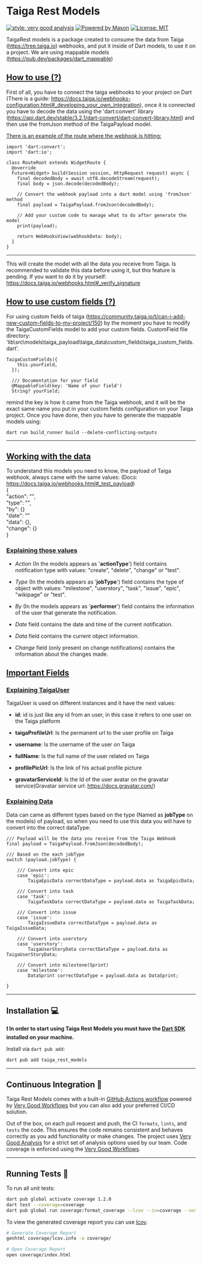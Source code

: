 # Taiga Rest Models

[![style: very good analysis][very_good_analysis_badge]][very_good_analysis_link]
[![Powered by Mason](https://img.shields.io/endpoint?url=https%3A%2F%2Ftinyurl.com%2Fmason-badge)](https://github.com/felangel/mason)
[![License: MIT][license_badge]][license_link]

TaigaRest models is a package created to consume the data from Taiga (<https://tree.taiga.io>) webhooks, and put it
inside of Dart models, to use it on a project. We are using mappable models (<https://pub.dev/packages/dart_mappable>)  

## <ins> How to use (?) </ins>

First of all, you have to connect the taiga webhooks to your project on Dart (There is a guide: <https://docs.taiga.io/webhooks-configuration.html#_developing_your_own_integration>), once it is connected you have to decode the data using
the 'dart:convert' library (<https://api.dart.dev/stable/3.2.1/dart-convert/dart-convert-library.html>) and then use the fromJson method of the TaigaPayload model.   

<ins> There is an example of the route where the webhook is hitting: </ins>
```
import 'dart:convert';
import 'dart:io';

class RouteRoot extends WidgetRoute {
  @override
  Future<Widget> build(Session session, HttpRequest request) async {
    final decodedBody = await utf8.decodeStream(request);
    final body = json.decode(decodedBody);
    
    // Convert the webhook payload into a dart model using 'fromJson' method
    final payload = TaigaPayload.fromJson(decodedBody);
    
    // Add your custom code to manage what to do after generate the model
    print(payload);

    return WebHooksView(webhookData: body);
  }
}
```
---

This will create the model with all the data you receive from Taiga. Is recommended to validate this data before using it, but this feature is pending. If you want to do it by yourself: <https://docs.taiga.io/webhooks.html#_verify_signature>  

## <ins> How to use custom fields (?) </ins>
For using custom fields of taiga (<https://community.taiga.io/t/can-i-add-new-custom-fields-to-my-project/150>) by the moment you have to modify the TaigaCustomFields model to add your custom fields. CustomField file directory:
'lib\src\models\taiga_payload\taiga_data\custom_fields\taiga_custom_fields.dart'.   

```
TaigaCustomFields({
    this.yourField,
  });

  /// Documentation for your field
  @MappableField(key: 'Name of your field')
  String? yourField;
```

remind the key is how it came from the Taiga webhook, and it will be the exact same name you put in your custom fields configuration on your Taiga project. Once you have done, then you have to generate the mappable models using:  
```
dart run build_runner build --delete-conflicting-outputs  
```
---

## <ins> Working with the data </ins>  
To understand this models you need to know, the payload of Taiga webhook, always came with the same values:
(Docs: https://docs.taiga.io/webhooks.html#_test_payload)  
{  
    "action": "",  
    "type": "",  
    "by": {}  
    "date": ""  
    "data": {},  
    "change": {}  
}  

### <ins> Explaining those values</ins>  

- *Action* (In the models appears as '**actionType**') field contains notification type with values: "create", "delete", "change" or "test".  

- *Type* (In the models appears as '**jobType**') field contains the type of object with values: "milestone", "userstory", "task", "issue", "epic", "wikipage" or "test".  

- *By* (In the models appears as '**performer**') field contains the information of the user that generate the notification.  

- *Date* field contains the date and time of the current notification.  

- *Data* field contains the current object information.  

- *Change* field (only present on change notifications) contains the information about the changes made.  

## <ins> Important Fields </ins>  

### <ins> Explaining TaigaUser</ins>  

TaigaUser is used on different instances and it have the next values:   

- **id**: id is just like any id from an user, in this case it refers to one user on the Taiga platform  

- **taigaProfileUrl**: Is the permanent url to the user profile on Taiga  

- **username**: Is the username of the user on Taiga  

- **fullName**: Is the full name of the user related on Taiga  

- **profilePicUrl**: Is the link of his actual profile picture  

- **gravatarServiceId**: Is the Id of the user avatar on the gravatar service(Gravatar service url: https://docs.gravatar.com/)  

### <ins> Explaining Data </ins>

Data can came as different types based on the type (Named as **jobType** on the models) of payload, so when you need to use this data you will have to convert into the correct dataType:

```
/// Payload will be the data you receive from the Taiga Webhook  
final payload = TaigaPayload.fromJson(decodedBody);

/// Based on the each jobType 
switch (payload.jobType) {

    /// Convert into epic
    case 'epic':
        TaigaEpicData correctDataType = payload.data as TaigaEpicData;
    
    /// Convert into task
    case 'task':
        TaigaTaskData correctDataType = payload.data as TaigaTaskData;

    /// Convert into issue
    case 'issue':
        TaigaIssueData correctDataType = payload.data as TaigaIssueData;

    /// Convert into userstory
    case 'userstory':
        TaigaUserStoryData correctDataType = payload.data as TaigaUserStoryData;

    /// Convert into milestone(Sprint)
    case 'milestone':
        DataSprint correctDataType = payload.data as DataSprint;

}
``` 
---

## Installation 💻

**❗ In order to start using Taiga Rest Models you must have the [Dart SDK][dart_install_link] installed on your machine.**

Install via `dart pub add`:

```sh
dart pub add taiga_rest_models
```

---

## Continuous Integration 🤖

Taiga Rest Models comes with a built-in [GitHub Actions workflow][github_actions_link] powered by [Very Good Workflows][very_good_workflows_link] but you can also add your preferred CI/CD solution.

Out of the box, on each pull request and push, the CI `formats`, `lints`, and `tests` the code. This ensures the code remains consistent and behaves correctly as you add functionality or make changes. The project uses [Very Good Analysis][very_good_analysis_link] for a strict set of analysis options used by our team. Code coverage is enforced using the [Very Good Workflows][very_good_coverage_link].

---

## Running Tests 🧪

To run all unit tests:

```sh
dart pub global activate coverage 1.2.0
dart test --coverage=coverage
dart pub global run coverage:format_coverage --lcov --in=coverage --out=coverage/lcov.info
```

To view the generated coverage report you can use [lcov](https://github.com/linux-test-project/lcov).

```sh
# Generate Coverage Report
genhtml coverage/lcov.info -o coverage/

# Open Coverage Report
open coverage/index.html
```

[dart_install_link]: https://dart.dev/get-dart
[github_actions_link]: https://docs.github.com/en/actions/learn-github-actions
[license_badge]: https://img.shields.io/badge/license-MIT-blue.svg
[license_link]: https://opensource.org/licenses/MIT
[logo_black]: https://raw.githubusercontent.com/VGVentures/very_good_brand/main/styles/README/vgv_logo_black.png#gh-light-mode-only
[logo_white]: https://raw.githubusercontent.com/VGVentures/very_good_brand/main/styles/README/vgv_logo_white.png#gh-dark-mode-only
[mason_link]: https://github.com/felangel/mason
[very_good_analysis_badge]: https://img.shields.io/badge/style-very_good_analysis-B22C89.svg
[very_good_analysis_link]: https://pub.dev/packages/very_good_analysis
[very_good_coverage_link]: https://github.com/marketplace/actions/very-good-coverage
[very_good_ventures_link]: https://verygood.ventures
[very_good_ventures_link_light]: https://verygood.ventures#gh-light-mode-only
[very_good_ventures_link_dark]: https://verygood.ventures#gh-dark-mode-only
[very_good_workflows_link]: https://github.com/VeryGoodOpenSource/very_good_workflows
